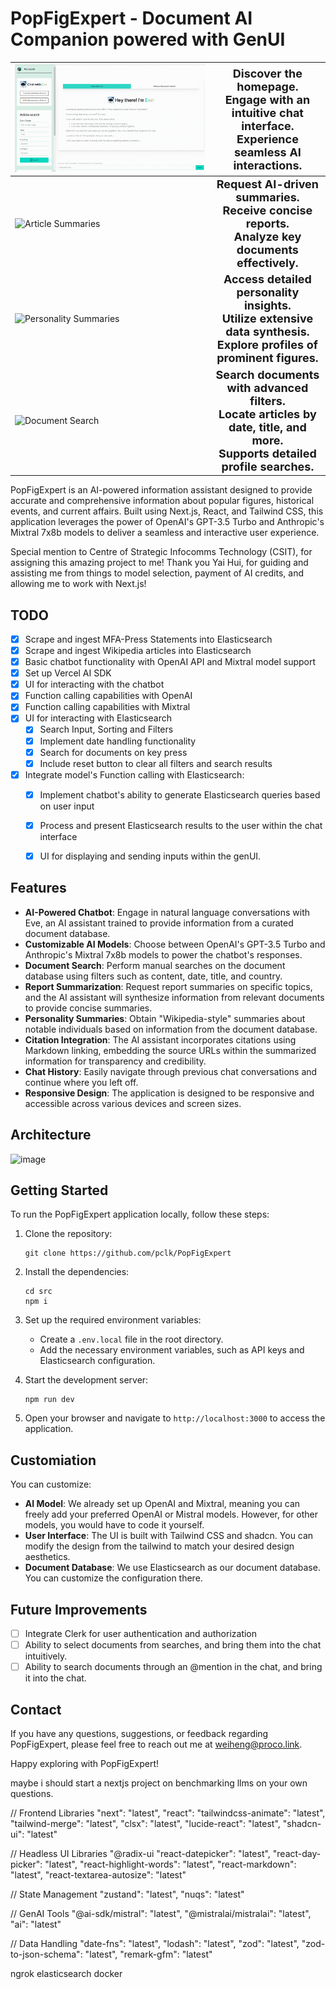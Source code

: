 # PopFigExpert - Document AI Companion powered with GenUI

| ![Homepage Interface](READMEmedia/home.gif)           | <div align="center"><span style="font-size: large;">**Discover the homepage.<br>Engage with an intuitive chat interface.<br>Experience seamless AI interactions.**</span></div>                  |
| ----------------------------------------------------- | ------------------------------------------------------------------------------------------------------------------------------------------------------------------------------------------------ |
| ![Article Summaries](READMEmedia/eve_article.gif)     | <div align="center"><span style="font-size: large;">**Request AI-driven summaries.<br>Receive concise reports.<br>Analyze key documents effectively.**</span></div>                              |
| ![Personality Summaries](READMEmedia/eve_profile.gif) | <div align="center"><span style="font-size: large;">**Access detailed personality insights.<br>Utilize extensive data synthesis.<br>Explore profiles of prominent figures.**</span></div>        |
| ![Document Search](READMEmedia/search.gif)            | <div align="center"><span style="font-size: large;">**Search documents with advanced filters.<br>Locate articles by date, title, and more.<br>Supports detailed profile searches.**</span></div> |

PopFigExpert is an AI-powered information assistant designed to provide accurate and comprehensive information about popular figures, historical events, and current affairs. Built using Next.js, React, and Tailwind CSS, this application leverages the power of OpenAI's GPT-3.5 Turbo and Anthropic's Mixtral 7x8b models to deliver a seamless and interactive user experience.

Special mention to Centre of Strategic Infocomms Technology (CSIT), for assigning this amazing project to me!
Thank you Yai Hui, for guiding and assisting me from things to model selection, payment of AI credits, and allowing me to work with Next.js!

## TODO

- [x] Scrape and ingest MFA-Press Statements into Elasticsearch
- [x] Scrape and ingest Wikipedia articles into Elasticsearch
- [x] Basic chatbot functionality with OpenAI API and Mixtral model support
- [x] Set up Vercel AI SDK
- [x] UI for interacting with the chatbot
- [x] Function calling capabilities with OpenAI
- [x] Function calling capabilities with Mixtral
- [x] UI for interacting with Elasticsearch
  - [x] Search Input, Sorting and Filters
  - [x] Implement date handling functionality
  - [x] Search for documents on key press
  - [x] Include reset button to clear all filters and search results
- [x] Integrate model's Function calling with Elasticsearch:
  - [x] Implement chatbot's ability to generate Elasticsearch queries based on user input
  - [x] Process and present Elasticsearch results to the user within the chat interface
  - [x] UI for displaying and sending inputs within the genUI.
     

## Features

- **AI-Powered Chatbot**: Engage in natural language conversations with Eve, an AI assistant trained to provide information from a curated document database.
- **Customizable AI Models**: Choose between OpenAI's GPT-3.5 Turbo and Anthropic's Mixtral 7x8b models to power the chatbot's responses.
- **Document Search**: Perform manual searches on the document database using filters such as content, date, title, and country.
- **Report Summarization**: Request report summaries on specific topics, and the AI assistant will synthesize information from relevant documents to provide concise summaries.
- **Personality Summaries**: Obtain "Wikipedia-style" summaries about notable individuals based on information from the document database.
- **Citation Integration**: The AI assistant incorporates citations using Markdown linking, embedding the source URLs within the summarized information for transparency and credibility.
- **Chat History**: Easily navigate through previous chat conversations and continue where you left off.
- **Responsive Design**: The application is designed to be responsive and accessible across various devices and screen sizes.

## Architecture

![image](https://github.com/pclk/PopFigExpert/assets/132553855/0ee7e9dd-2c68-44bc-b9ee-1df59efdbea7)



## Getting Started

To run the PopFigExpert application locally, follow these steps:

1. Clone the repository:

   ```
   git clone https://github.com/pclk/PopFigExpert
   ```

2. Install the dependencies:

   ```
   cd src
   npm i
   ```

3. Set up the required environment variables:

   - Create a `.env.local` file in the root directory.
   - Add the necessary environment variables, such as API keys and Elasticsearch configuration.

4. Start the development server:

   ```
   npm run dev
   ```

5. Open your browser and navigate to `http://localhost:3000` to access the application.

## Customiation

You can customize:

- **AI Model**: We already set up OpenAI and Mixtral, meaning you can freely add your preferred OpenAI or Mistral models. However, for other models, you would have to code it yourself.
- **User Interface**: The UI is built with Tailwind CSS and shadcn. You can modify the design from the tailwind to match your desired design aesthetics.
- **Document Database**: We use Elasticsearch as our document database. You can customize the configuration there.

## Future Improvements

- [ ] Integrate Clerk for user authentication and authorization
- [ ] Ability to select documents from searches, and bring them into the chat intuitively.
- [ ] Ability to search documents through an @mention in the chat, and bring it into the chat.

## Contact

If you have any questions, suggestions, or feedback regarding PopFigExpert, please feel free to reach out me at [weiheng@proco.link](mailto:weiheng@proco.link).

Happy exploring with PopFigExpert!

maybe i should start a nextjs project on benchmarking llms on your own questions.

// Frontend Libraries
"next": "latest",
"react":
"tailwindcss-animate": "latest",
"tailwind-merge": "latest",
"clsx": "latest",
"lucide-react": "latest",
"shadcn-ui": "latest"

// Headless UI Libraries
"@radix-ui
"react-datepicker": "latest",
"react-day-picker": "latest",
"react-highlight-words": "latest",
"react-markdown": "latest",
"react-textarea-autosize": "latest"

// State Management
"zustand": "latest",
"nuqs": "latest"

// GenAI Tools
"@ai-sdk/mistral": "latest",
"@mistralai/mistralai": "latest",
"ai": "latest"

// Data Handling
"date-fns": "latest",
"lodash": "latest",
"zod": "latest",
"zod-to-json-schema": "latest",
"remark-gfm": "latest"

ngrok elasticsearch docker
